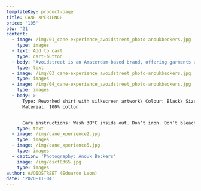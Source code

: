 ```yaml
---
templateKey: product-page
title: CANE XPERIENCE
price: '105'
btw: '21'
content:
  - image: /img/01_cane-experience_avoidstreet_photo-anoukbeckers.jpg
    type: images
  - text: Add to cart
    type: cart-button
  - body: "Avoidstreet is an Amsterdam-based brand, offering garments and accessories defined by expressive and unique details regenerated from upcycled materials. Every garment starts off as an hyper-adaptable base for transformation — ready to be appropriated, deconstructed, remixed, and finally copied and pasted back into circulation as something else. \r\n\n\r\n\n\r\n\nThe endless source of fast fashion garments available as deadstock and in secondhand markets are like low-resolution images on a hard drive. The result is distinctive one-of-a-kind or small editions that embed a dualist vernacular between the commonplace and the tropes of high fashion. \r\n\n\r\n\nFounded in 2017, Avoidstreet is the initiative of designer Eduardo Leon. Unbridled by industry conventions, Leon combines the sensibilities of rich color-drenched images of Peruvian folklore, tecnocumbia, and bootleg-filled markets, and the potency of a Milanese high-gloss veneer in his creations, including garments, crafted objects, installations, and performances."
    type: text
  - image: /img/03_cane-experience_avoidstreet_photo-anoukbeckers.jpg
    type: images
  - image: /img/04_cane-experience_avoidstreet_photo-anoukbeckers.jpg
    type: images
  - body: >-
      Type: Reworked shirt with silkscreen artwork\ Colour: Black\ Size: M\
      Material: 100% cotton. 


      Care instructions: Wash 30°C inside out. Don’t iron. Don’t bleach.
    type: text
  - image: /img/cane_xperience2.jpg
    type: images
  - image: /img/cane_xperience5.jpg
    type: images
  - caption: 'Photography: Anouk Beckers'
    image: /img/dscf0365.jpg
    type: images
author: AVOIDSTREET (Eduardo Leon)
date: '2020-11-04'
---
```


